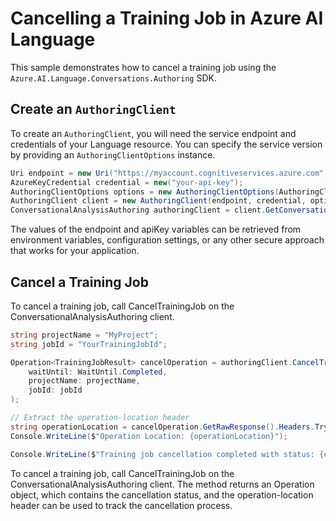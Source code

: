 # Cancelling a Training Job in Azure AI Language

This sample demonstrates how to cancel a training job using the `Azure.AI.Language.Conversations.Authoring` SDK.

## Create an `AuthoringClient`

To create an `AuthoringClient`, you will need the service endpoint and credentials of your Language resource. You can specify the service version by providing an `AuthoringClientOptions` instance.

```C# Snippet:CreateAuthoringClientForSpecificApiVersion
Uri endpoint = new Uri("https://myaccount.cognitiveservices.azure.com");
AzureKeyCredential credential = new("your-api-key");
AuthoringClientOptions options = new AuthoringClientOptions(AuthoringClientOptions.ServiceVersion.V2024_11_15_Preview);
AuthoringClient client = new AuthoringClient(endpoint, credential, options);
ConversationalAnalysisAuthoring authoringClient = client.GetConversationalAnalysisAuthoringClient();
```

The values of the endpoint and apiKey variables can be retrieved from environment variables, configuration settings, or any other secure approach that works for your application.

## Cancel a Training Job

To cancel a training job, call CancelTrainingJob on the ConversationalAnalysisAuthoring client.

```C#
string projectName = "MyProject";
string jobId = "YourTrainingJobId";

Operation<TrainingJobResult> cancelOperation = authoringClient.CancelTrainingJob(
    waitUntil: WaitUntil.Completed,
    projectName: projectName,
    jobId: jobId
);

// Extract the operation-location header
string operationLocation = cancelOperation.GetRawResponse().Headers.TryGetValue("operation-location", out var location) ? location : null;
Console.WriteLine($"Operation Location: {operationLocation}");

Console.WriteLine($"Training job cancellation completed with status: {cancelOperation.GetRawResponse().Status}");
```

To cancel a training job, call CancelTrainingJob on the ConversationalAnalysisAuthoring client. The method returns an Operation<TrainingJobResult> object, which contains the cancellation status, and the operation-location header can be used to track the cancellation process.
